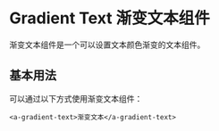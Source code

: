 # Gradient Text 渐变文本组件

渐变文本组件是一个可以设置文本颜色渐变的文本组件。

## 基本用法

可以通过以下方式使用渐变文本组件：

```vue
<a-gradient-text>渐变文本</a-gradient-text>
```
